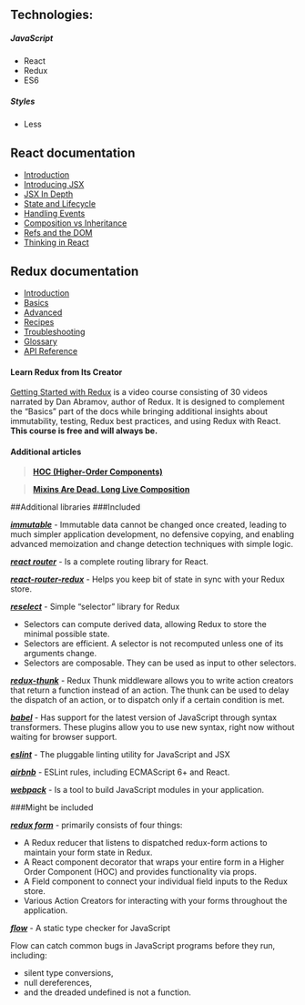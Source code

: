 ## Technologies:

##### _JavaScript_

* React
* Redux
* ES6

##### _Styles_
* Less

## React documentation

* [Introduction](https://facebook.github.io/react/docs/hello-world.html)
* [Introducing JSX](https://facebook.github.io/react/docs/introducing-jsx.html)
* [JSX In Depth](https://facebook.github.io/react/docs/jsx-in-depth.html)
* [State and Lifecycle](https://facebook.github.io/react/docs/state-and-lifecycle.html)
* [Handling Events](https://facebook.github.io/react/docs/handling-events.html)
* [Composition vs Inheritance](https://facebook.github.io/react/docs/composition-vs-inheritance.html)
* [Refs and the DOM](https://facebook.github.io/react/docs/refs-and-the-dom.html)
* [Thinking in React](https://facebook.github.io/react/docs/thinking-in-react.html)

## Redux documentation

* [Introduction](http://redux.js.org/docs/introduction/index.html)
* [Basics](http://redux.js.org/docs/basics/index.html)
* [Advanced](http://redux.js.org/docs/advanced/index.html)
* [Recipes](http://redux.js.org/docs/recipes/index.html)
* [Troubleshooting](http://redux.js.org/docs/Troubleshooting.html)
* [Glossary](http://redux.js.org/docs/Glossary.html)
* [API Reference](http://redux.js.org/docs/api/index.html)

#### Learn Redux from Its Creator

[Getting Started with Redux](https://egghead.io/series/getting-started-with-redux) is a video course consisting of 
30 videos narrated by Dan Abramov, author of Redux. It is designed to complement the 
“Basics” part of the docs while bringing additional insights about immutability, testing, 
Redux best practices, and using Redux with React. **This course is free and will always be.**

#### Additional articles 

>**[HOC (Higher-Order Components)](https://facebook.github.io/react/docs/higher-order-components.html)**

>**[Mixins Are Dead. Long Live Composition](https://medium.com/@dan_abramov/mixins-are-dead-long-live-higher-order-components-94a0d2f9e750#.wyfzsauqe)**

##Additional libraries 
###Included

**_[immutable](https://facebook.github.io/immutable-js/)_** - Immutable data cannot be changed once created, 
leading to much simpler application development, no defensive copying, and enabling advanced memoization and change detection techniques with simple logic.

**_[react router](https://github.com/ReactTraining/react-router/)_** - Is a complete routing library for React.

**_[react-router-redux](https://github.com/reactjs/react-router-redux/)_** - Helps you keep bit of state in sync with your Redux store.

**_[reselect](https://github.com/reactjs/reselect/)_** - Simple “selector” library for Redux
* Selectors can compute derived data, allowing Redux to store the minimal possible state.
* Selectors are efficient. A selector is not recomputed unless one of its arguments change.
* Selectors are composable. They can be used as input to other selectors.

**_[redux-thunk](https://github.com/gaearon/redux-thunk/)_** - Redux Thunk middleware allows you to write action 
creators that return a function instead of an action. The thunk can be used to delay the dispatch of an action, or to dispatch only if a certain condition is met.

**_[babel](https://babeljs.io/)_** - Has support for the latest version of JavaScript through syntax 
transformers. These plugins allow you to use new syntax, right now without waiting for browser support.

**_[eslint](http://eslint.org/)_** - The pluggable linting utility for JavaScript and JSX

**_[airbnb](https://github.com/airbnb/javascript/)_** - ESLint rules, including ECMAScript 6+ and React.

**_[webpack](https://webpack.github.io/)_** - Is a tool to build JavaScript modules in your application.

###Might be included

**_[redux form](http://redux-form.com/)_** - primarily consists of four things:                                           
* A Redux reducer that listens to dispatched redux-form actions to maintain your form state in Redux.
* A React component decorator that wraps your entire form in a Higher Order Component (HOC) and provides functionality via props.
* A Field component to connect your individual field inputs to the Redux store.
* Various Action Creators for interacting with your forms throughout the application.

**_[flow](https://flowtype.org/)_** - A static type checker for JavaScript
 
Flow can catch common bugs in JavaScript programs before they run, including:
* silent type conversions,
* null dereferences,
* and the dreaded undefined is not a function.
